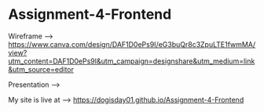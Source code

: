 # Assignment-4-Frontend

Wireframe --> https://www.canva.com/design/DAF1D0ePs9I/eG3buQr8c3ZpuLTE1fwmMA/view?utm_content=DAF1D0ePs9I&utm_campaign=designshare&utm_medium=link&utm_source=editor

Presentation --> 

My site is live at --> https://dogisday01.github.io/Assignment-4-Frontend